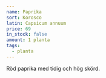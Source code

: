 ```yaml
---
name: Paprika
sort: Korosco
latin: Capsicum annuum
price: 69
in_stock: false
amount: 1 planta
tags:
  - planta
---
```


Röd paprika med tidig och hög skörd.
